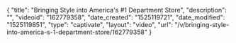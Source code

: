 {
    "title": "Bringing Style into America's #1 Department Store",
    "description": "",
    "videoid": "162779358",
    "date_created": "1525119721",
    "date_modified": "1525119851",
    "type": "captivate",
    "layout": "video",
    "url": "\/v\/bringing-style-into-america-s-1-department-store\/162779358"
}